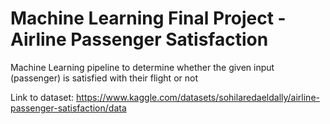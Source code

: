# Machine Learning Final Project - Airline Passenger Satisfaction
Machine Learning pipeline to determine whether the given input (passenger) is satisfied with their flight or not


Link to dataset: https://www.kaggle.com/datasets/sohilaredaeldally/airline-passenger-satisfaction/data
